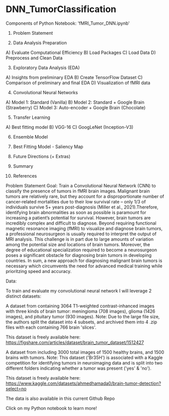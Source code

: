 # DNN_TumorClassification

Components of Python Notebook: 'fMRI_Tumor_DNN.ipynb'

1) Problem Statement

2) Data Analysis Preparation

A) Evaluate Computational Efficiency
B) Load Packages
C) Load Data
D) Preprocess and Clean Data

3) Exploratory Data Analysis (EDA)

A) Insights from preliminary EDA
B) Create TensorFlow Dataset
C) Comparison of preliminary and final EDA
D) Visualization of fMRI data

4) Convolutional Neural Networks

A) Model 1: Standard (Vanilla)
B) Model 2: Standard + Google Brain (Strawberry)
C) Model 3: Auto-encoder + Google Brain (Chocolate)

5) Transfer Learning

A) Best fitting model
B) VGG-16
C) GoogLeNet (Inception-V3)

6) Ensemble Model

7) Best Fitting Model - Saliency Map

8) Future Directions (+ Extras)

9) Summary

10) References

    
Problem Statement
Goal: Train a Convolutional Neural Network (CNN) to classify the presence of tumors in fMRI brain images.
Malignant brain tumors are relatively rare, but they account for a disproportionate number of cancer-related mortalities due to their low survival rate – only 1/3 of individuals survive 5+ years post-diagnosis (Miller et al., 2021).Therefore, identifying brain abnormalities as soon as possible is paramount for increasing a patient’s potential for survival. However, brain tumors are incredibly complex and difficult to diagnose. Beyond requiring functional magnetic resonance imaging (fMRI) to visualize and diagnose brain tumors, a professional neurosurgeon is usually required to interpret the output of MRI analysis. This challenge is in part due to large amounts of variation among the potential size and locations of brain tumors. Moreover, the degree of educational specialization required to become a neurosurgeon poses a significant obstacle for diagnosing brain tumors in developing countries. In sum, a new approach for diagnosing malignant brain tumors is necessary which circumvents the need for advanced medical training while prioritzing speed and accuracy.

Data:

To train and evaluate my convolutional neural network I will leverage 2 distinct datasets:

A dataset from  containing 3064 T1-weighted contrast-inhanced images with three kinds of brain tumor: meningioma (708 images), glioma (1426 images), and pituitary tumor (930 images).
Note: Due to the large file size, the authors split the dataset into 4 subsets, and archived them into 4 .zip files with each containing 766 brain 'slices'.

This dataset is freely available here: https://figshare.com/articles/dataset/brain_tumor_dataset/1512427

A dataset from  including 3000 total images of 1500 healthy brains, and 1500 brains with tumors.
Note: This dataset ('Br35H') is associated with a Kaggle competition for identifying tumors in neuroimaging data and is split into two different folders indicating whether a tumor was present ('yes' & 'no').

This dataset is freely available here: https://www.kaggle.com/datasets/ahmedhamada0/brain-tumor-detection?select=no

The data is also available in this current Github Repo

Click on my Python notebook to learn more!
